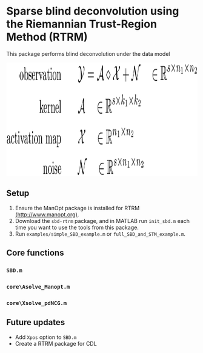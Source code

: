 # Sparse blind deconvolution using the Riemannian Trust-Region Method (RTRM)
This package performs blind deconvolution under the data model
<p align="center">
    <img src="./docs/math/model.png"/ height="300">
</p>


## Setup
 1. Ensure the ManOpt package is installed for RTRM [(http://www.manopt.org)](http://www.manopt.org).
 2. Download the `sbd-rtrm` package, and in MATLAB run `init_sbd.m` each time you want to use the tools from this package.
 3. Run `examples/simple_SBD_example.m` or `full_SBD_and_STM_example.m`.

## Core functions
### `SBD.m`
### `core\Asolve_Manopt.m`
### `core\Xsolve_pdNCG.m`


## Future updates
 - Add `Xpos` option to `SBD.m`
 - Create a RTRM package for CDL